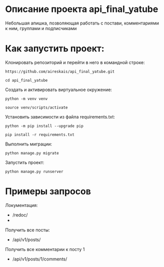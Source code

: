 # Описание проекта api_final_yatube
Небольшая апишка, позволяющая работать с постави, комментариями к ним, группами и подписчиками

# Как запустить проект:

Клонировать репозиторий и перейти в него в командной строке:

```
https://github.com/aireskais/api_final_yatube.git
```

```
cd api_final_yatube
```

Cоздать и активировать виртуальное окружение:

```
python -m venv venv
```

```
source venv/scripts/activate
```

Установить зависимости из файла requirements.txt:

```
python -m pip install --upgrade pip
```

```
pip install -r requirements.txt
```

Выполнить миграции:

```
python manage.py migrate
```

Запустить проект:

```
python manage.py runserver
```
# Примеры запросов
Локументация:
- /redoc/
- 
Получить все посты:
- /api/v1/posts/

Получить все комментарии к посту 1
- /api/v1/posts/1/comments/
